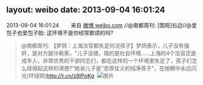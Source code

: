 layout: weibo
date: 2013-09-04 16:01:24
---
<meta name="referrer" content="no-referrer" />

2013-09-04 16:01:24  &nbsp;&nbsp;&nbsp;&nbsp;&nbsp;&nbsp; 来自 <a href="http://weibo.com/" rel="nofollow">微博 weibo.com</a>
//@南都周刊: [围观]右边//@爱包子也爱包子脸: 这环境不是你经常歌颂的吗?
>  @南都周刊: 【梦鸽：上海法官都失足何况孩子】梦鸽表示，儿子没有强奸，是对方敲诈勒索，"儿子没错，错的是社会环境……上海的4个法官还是成年人，非常优秀的干部同志们，都在这样的一个环境里失足了，孩子们怎么经得起这样的诱惑?"她说儿子是"忠厚仗义的纯净孩子"，在她眼中永远闪光(环球网)http://t.cn/z8IPqKg ​​​
>  ![图片](https://ww2.sinaimg.cn/large/61d7cd94gw1e8abqq67qjj20b50go3yu.jpg)
